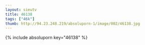 ```yaml
--- 
layout: sieutv
title: 46138
tags: ["46k"]
thumb: http://94.23.248.219/absoluporn-1/image/002/46138.jpg
---
```

{% include absoluporn key="46138" %} 
